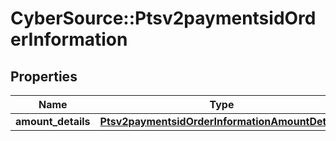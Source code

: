 # CyberSource::Ptsv2paymentsidOrderInformation

## Properties
Name | Type | Description | Notes
------------ | ------------- | ------------- | -------------
**amount_details** | [**Ptsv2paymentsidOrderInformationAmountDetails**](Ptsv2paymentsidOrderInformationAmountDetails.md) |  | [optional] 


